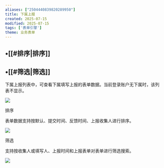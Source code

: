 ```yaml
---
aliases: ["2504440839820289950"]
title: 下属上报
created: 2025-07-15
modified: 2025-07-15
tags: ['表单引擎']
theme: 业务表单
---
```


## •[[#排序|排序]]

## •[[#筛选|筛选]]

下属上报列表中，可查看下属填写上报的表单数据。当前登录账户无下属时，该列表不显示。

![](5bbd25297d7de2a90f2494908c5b08a1.jpg)

排序

表单数据支持按默认、提交时间、反馈时间、上报收集人进行排序。

![](15978d49716ca6c093393f3ed39ab77d.jpg)

筛选

支持按收集人或填写人、上报时间和上报表单对表单进行筛选搜索。

![](1341e64c985d9593f9c0edf3c2a6841c.jpg)